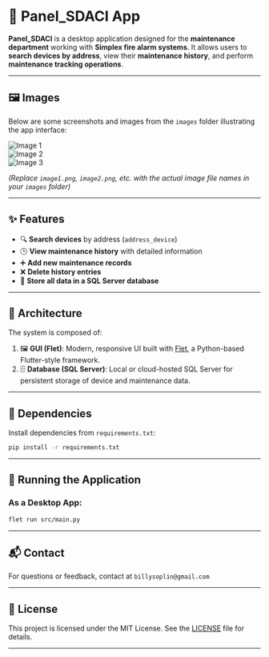 # 🔧 Panel_SDACI App

**Panel_SDACI** is a desktop application designed for the **maintenance department** working with **Simplex fire alarm systems**. It allows users to **search devices by address**, view their **maintenance history**, and perform **maintenance tracking operations**.

---

## 🖼️ Images

Below are some screenshots and images from the `images` folder illustrating the app interface:

![Image 1](images/image1.png)  
![Image 2](images/image2.png)  
![Image 3](images/image3.png)  

*(Replace `image1.png`, `image2.png`, etc. with the actual image file names in your `images` folder)*

---

## ✨ Features

- 🔍 **Search devices** by address (`address_device`)
- 🕒 **View maintenance history** with detailed information
- ➕ **Add new maintenance records**
- ❌ **Delete history entries**
- 💾 **Store all data in a SQL Server database**

---

## 🧱 Architecture

The system is composed of:

1. 🖼️ **GUI (Flet)**: Modern, responsive UI built with [Flet](https://flet.dev), a Python-based Flutter-style framework.
2. 🗄️ **Database (SQL Server)**: Local or cloud-hosted SQL Server for persistent storage of device and maintenance data.

---

## 🐍 Dependencies

Install dependencies from `requirements.txt`:

```bash
pip install -r requirements.txt
```
---

## 🚀 Running the Application

### As a Desktop App:

```bash
flet run src/main.py
```

---

## 📬 Contact

For questions or feedback, contact at `billysoplin@gmail.com`

---

## 📄 License

This project is licensed under the MIT License. See the [LICENSE](LICENSE) file for details.

---


